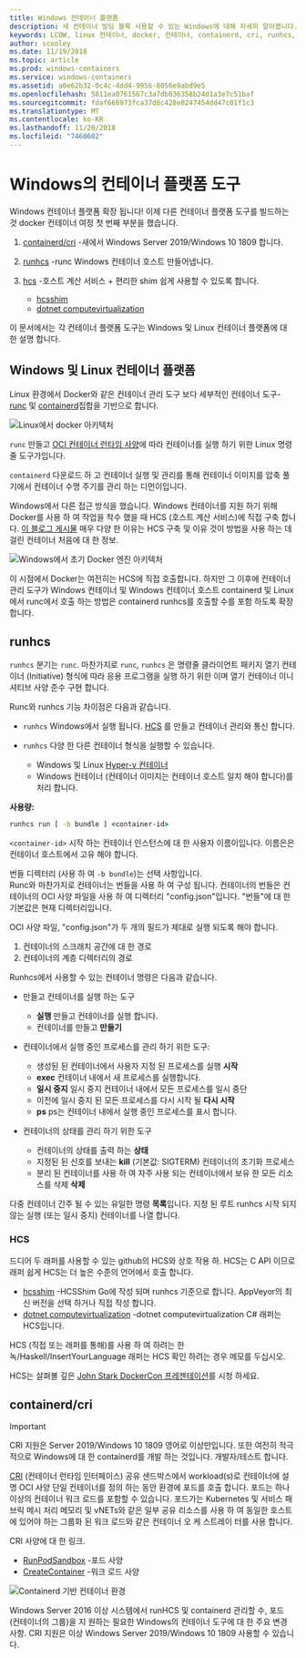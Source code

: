 ```yaml
---
title: Windows 컨테이너 플랫폼
description: 새 컨테이너 빌딩 블록 사용할 수 있는 Windows에 대해 자세히 알아봅니다.
keywords: LCOW, linux 컨테이너, docker, 컨테이너, containerd, cri, runhcs, runc
author: scooley
ms.date: 11/19/2018
ms.topic: article
ms.prod: windows-containers
ms.service: windows-containers
ms.assetid: a0e62b32-0c4c-4dd4-9956-8056e9abd9e5
ms.openlocfilehash: 5811ea0761567c3a7db036358b24d1a3e7c51baf
ms.sourcegitcommit: fdaf666973fca37d8c428e0247454dd47c01f1c3
ms.translationtype: MT
ms.contentlocale: ko-KR
ms.lasthandoff: 11/20/2018
ms.locfileid: "7460602"
---
```

# <a name="container-platform-tools-on-windows"></a>Windows의 컨테이너 플랫폼 도구

Windows 컨테이너 플랫폼 확장 됩니다!  이제 다른 컨테이너 플랫폼 도구를 빌드하는 것 docker 컨테이너 여정 첫 번째 부분을 했습니다.

1. [containerd/cri](https://github.com/containerd/cri) -새에서 Windows Server 2019/Windows 10 1809 합니다.
1. [runhcs](https://github.com/Microsoft/hcsshim/tree/master/cmd/runhcs) -runc Windows 컨테이너 호스트 만들어냅니다.
1. [hcs](https://docs.microsoft.com/virtualization/api/) -호스트 계산 서비스 + 편리한 shim 쉽게 사용할 수 있도록 합니다.

    * [hcsshim](https://github.com/microsoft/hcsshim)
    * [dotnet computevirtualization](https://github.com/microsoft/dotnet-computevirtualization)

이 문서에서는 각 컨테이너 플랫폼 도구는 Windows 및 Linux 컨테이너 플랫폼에 대 한 설명 합니다.

## <a name="windows-and-linux-container-platform"></a>Windows 및 Linux 컨테이너 플랫폼

Linux 환경에서 Docker와 같은 컨테이너 관리 도구 보다 세부적인 컨테이너 도구- [runc](https://github.com/opencontainers/runc) 및 [containerd](https://containerd.io/)집합을 기반으로 합니다.

![Linux에서 docker 아키텍처](media/docker-on-linux.png)

`runc` 만들고 [OCI 컨테이너 런타임 사양](https://github.com/opencontainers/runtime-spec)에 따라 컨테이너를 실행 하기 위한 Linux 명령줄 도구가입니다.

`containerd` 다운로드 하 고 컨테이너 실행 및 관리를 통해 컨테이너 이미지를 압축 풀기에서 컨테이너 수명 주기를 관리 하는 디먼이입니다.

Windows에서 다른 접근 방식을 했습니다.  Windows 컨테이너를 지원 하기 위해 Docker를 사용 하 여 작업을 착수 했을 때 HCS (호스트 계산 서비스)에 직접 구축 합니다.  [이 블로그 게시물](https://blogs.technet.microsoft.com/virtualization/2017/01/27/introducing-the-host-compute-service-hcs/) 매우 다양 한 이유는 HCS 구축 및 이유 것이 방법을 사용 하는 데 걸린 컨테이너 처음에 대 한 정보.

![Windows에서 초기 Docker 엔진 아키텍처](media/hcs.png)

이 시점에서 Docker는 여전히는 HCS에 직접 호출합니다. 하지만 그 이후에 컨테이너 관리 도구가 Windows 컨테이너 및 Windows 컨테이너 호스트 containerd 및 Linux에서 runc에서 호출 하는 방법은 containerd runhcs를 호출할 수를 포함 하도록 확장 합니다.

## <a name="runhcs"></a>runhcs

`runhcs` 분기는 `runc`.  마찬가지로 `runc`, `runhcs` 은 명령줄 클라이언트 패키지 열기 컨테이너 (Initiative) 형식에 따라 응용 프로그램을 실행 하기 위한 이며 열기 컨테이너 이니셔티브 사양 준수 구현 합니다.

Runc와 runhcs 기능 차이점은 다음과 같습니다.

* `runhcs` Windows에서 실행 됩니다.  [HCS](containerd.md#hcs) 를 만들고 컨테이너 관리와 통신 합니다.
* `runhcs` 다양 한 다른 컨테이너 형식을 실행할 수 있습니다.

  * Windows 및 Linux [Hyper-v 컨테이너](../manage-containers/hyperv-container.md)
  * Windows 컨테이너 (컨테이너 이미지는 컨테이너 호스트 일치 해야 합니다)를 처리 합니다.

**사용량:**

``` cmd
runhcs run [ -b bundle ] <container-id>
```

`<container-id>` 시작 하는 컨테이너 인스턴스에 대 한 사용자 이름이입니다. 이름은은 컨테이너 호스트에서 고유 해야 합니다.

번들 디렉터리 (사용 하 여 `-b bundle`)는 선택 사항입니다.  
Runc와 마찬가지로 컨테이너는 번들을 사용 하 여 구성 됩니다. 컨테이너의 번들은 컨테이너의 OCI 사양 파일을 사용 하 여 디렉터리 "config.json"입니다.  "번들"에 대 한 기본값은 현재 디렉터리입니다.

OCI 사양 파일, "config.json"가 두 개의 필드가 제대로 실행 되도록 해야 합니다.

1. 컨테이너의 스크래치 공간에 대 한 경로
1. 컨테이너의 계층 디렉터리의 경로

Runhcs에서 사용할 수 있는 컨테이너 명령은 다음과 같습니다.

* 만들고 컨테이너를 실행 하는 도구
  * **실행** 만들고 컨테이너를 실행 합니다.
  * 컨테이너를 만들고 **만들기**

* 컨테이너에서 실행 중인 프로세스를 관리 하기 위한 도구:
  * 생성된 된 컨테이너에서 사용자 지정 된 프로세스를 실행 **시작**
  * **exec** 컨테이너 내에서 새 프로세스를 실행합니다.
  * **일시 중지** 일시 중지 컨테이너 내에서 모든 프로세스를 일시 중단
  * 이전에 일시 중지 된 모든 프로세스를 다시 시작 될 **다시 시작**
  * **ps** ps는 컨테이너 내에서 실행 중인 프로세스를 표시 합니다.

* 컨테이너의 상태를 관리 하기 위한 도구
  * 컨테이너의 상태를 출력 하는 **상태**
  * 지정된 된 신호를 보내는 **kill** (기본값: SIGTERM) 컨테이너의 초기화 프로세스
  * 분리 된 컨테이너를 사용 하 여 자주 사용 되는 컨테이너에서 보유 한 모든 리소스를 삭제 **삭제**

다중 컨테이너 간주 될 수 있는 유일한 명령 **목록**입니다.  지정 된 루트 runhcs 시작 되지 않는 실행 (또는 일시 중지) 컨테이너를 나열 합니다.

### <a name="hcs"></a>HCS

드디어 두 래퍼를 사용할 수 있는 github의 HCS와 상호 작용 하. HCS는 C API 이므로 래퍼 쉽게 HCS는 더 높은 수준의 언어에서 호출 합니다.  

* [hcsshim](https://github.com/microsoft/hcsshim) -HCSShim Go에 작성 되며 runhcs 기준으로 합니다.
AppVeyor의 최신 버전을 선택 하거나 직접 작성 합니다.
* [dotnet computevirtualization](https://github.com/microsoft/dotnet-computevirtualization) -dotnet computevirtualization C# 래퍼는 HCS입니다.

HCS (직접 또는 래퍼를 통해)를 사용 하 여 하려는 한 녹/Haskell/InsertYourLanguage 래퍼는 HCS 확인 하려는 경우 메모를 두십시오.

HCS는 살펴볼 깊은 [John Stark DockerCon 프레젠테이션](https://www.youtube.com/watch?v=85nCF5S8Qok)를 시청 하세요.

## <a name="containerdcri"></a>containerd/cri

> [!IMPORTANT]
> CRI 지원은 Server 2019/Windows 10 1809 영어로 이상만입니다.  또한 여전히 적극적으로 Windows에 대 한 containerd를 개발 하는 것입니다.
> 개발자/테스트 합니다.

[CRI](https://github.com/kubernetes/kubernetes/blob/master/pkg/kubelet/apis/cri/runtime/v1alpha2/api.proto) (컨테이너 런타임 인터페이스) 공유 샌드박스에서 workload(s)로 컨테이너에 설명 OCI 사양 단일 컨테이너를 정의 하는 동안 환경에 포드를 호출 합니다.  포드는 하나 이상의 컨테이너 워크 로드를 포함할 수 있습니다.  포드가는 Kubernetes 및 서비스 패브릭 메시 처리 메모리 및 vNETs와 같은 일부 공유 리소스를 사용 하 여 동일한 호스트에 있어야 하는 그룹화 된 워크 로드와 같은 컨테이너 오 케 스트레이 터를 사용 합니다.

CRI 사양에 대 한 링크.

* [RunPodSandbox](https://github.com/kubernetes/kubernetes/blob/master/pkg/kubelet/apis/cri/runtime/v1alpha2/api.proto#L24) -포드 사양
* [CreateContainer](https://github.com/kubernetes/kubernetes/blob/master/pkg/kubelet/apis/cri/runtime/v1alpha2/api.proto#L47) -워크 로드 사양

![Containerd 기반 컨테이너 환경](media/containerd-platform.png)

Windows Server 2016 이상 시스템에서 runHCS 및 containerd 관리할 수, 포드 (컨테이너의 그룹)을 지 원하는 필요한 Windows의 컨테이너 도구에 대 한 주요 변경 사항.  CRI 지원은 이상 Windows Server 2019/Windows 10 1809 사용할 수 있습니다.
